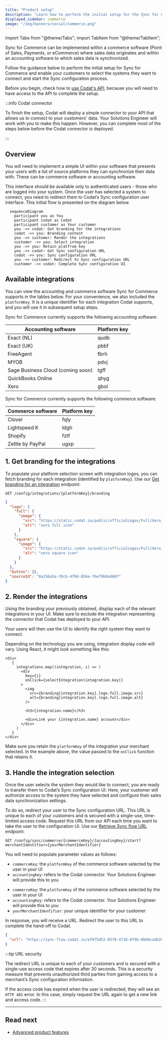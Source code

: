 ```yaml
---
title: "Product setup"
description: "Learn how to perform the initial setup for the Sync for Commerce product"
displayed_sidebar: commerce
image: "/img/banners/social/commerce.png"
---
```


import Tabs from "@theme/Tabs";
import TabItem from "@theme/TabItem";

Sync for Commerce can be implemented within a commerce software (Point of Sales, Payments, or eCommerce) where sales data originates and within an accounting software to which sales data is synchronized.

Follow the guidance below to perform the initial setup for Sync for Commerce and enable your customers to select the systems they want to connect and start the Sync configuration process.

Before you begin, check how to [use Codat's API](/using-the-api/overview), because you will need to have access to the API to complete the setup.

:::info Codat connector

To finish the setup, Codat will deploy a simple connector to your API that allows us to connect to your customers' data. Your Solutions Engineer will work with you to make this happen. However, you can complete most of the steps below before the Codat connector is deployed.

:::

## Overview

You will need to implement a simple UI within your software that presents your users with a list of source platforms they can synchronize their data with. These can be commerce software or accounting software.

This interface should be available only to authenticated users - those who are logged into your system. Once the user has selected a system to connect, you need to redirect them to Codat’s Sync configuration user interface. This initial flow is presented on the diagram below.

```mermaid
  sequenceDiagram
    participant you as You
    participant codat as Codat
    participant customer as Your customer
    you ->> codat: Get branding for the integrations
    codat ->> you: Branding content
    you ->> customer: Render the integrations
    customer ->> you: Select integration
    you ->> you: Retain platfrom key
    you ->> codat: Get Sync configuration URL
    codat ->> you: Sync configuration URL
    you ->> customer: Redirect to Sync configuration URL
    customer ->> codat: Complete Sync configuration UI
```

## Available integrations

You can view the accounting and commerce software Sync for Commerce supports in the tables below. For your convenience, we also included the `platformKey`. It is a unique identifier for each integration Codat supports, and you will use it in subsequent setup steps.

<Tabs>

  <TabItem value="acctg" label="Accounting software">

Sync for Commerce currently supports the following accounting software:

| Accounting software               | Platform key |
| --------------------------------- | ------------ |
| Exact (NL)                        | qudb         |
| Exact (UK)                        | pbbf         |
| FreeAgent                         | fbrh         |
| MYOB                              | pdvj         |
| Sage Business Cloud (coming soon) | tgff         |
| QuickBooks Online                 | qhyg         |
| Xero                              | gbol         |

  </TabItem>

  <TabItem value="cmmrc" label="Commerce software">

Sync for Commerce currently supports the following commerce software:

| Commerce software | Platform key |
| ----------------- | ------------ |
| Clover            | fqly         |
| Lightspeed K      | ldgh         |
| Shopify           | fztf         |
| Zettle by PayPal  | ugxp         |

  </TabItem>
</Tabs>

## 1. Get branding for the integrations

To populate your platform selection screen with integration logos, you can fetch branding for each integration (identified by `platformKey`). Use our [Get branding for an integration](/sync-for-commerce-api#/operations/get-integration-branding) endpoint:

```http
GET /config/integrations/{platformKey}/branding
```

```json title="Sample response of a Xero branding request"
{
  "logo": {
    "full": {
      "image": {
        "src": "https://static.codat.io/public/officialLogos/Full/Xero_Full.png",
        "alt": "xero full icon"
      }
    },
    "square": {
      "image": {
        "src": "https://static.codat.io/public/officialLogos/Full/Xero_Square.png",
        "alt": "xero square icon"
      }
    }
  },
  "button": {},
  "sourceId": "8a156a5a-39cb-4f9d-856e-76ef9b9a9607"
}
```

## 2. Render the integrations

Using the branding your previously obtained, display each of the relevant integrations in your UI. Make sure to exclude the integration representing the connector that Codat has deployed to your API.

Your users will then use the UI to identify the right system they want to connect.

Depending on the technology you are using, integration display code will vary. Using React, it might look something like this:

```shell
<div>
   {
     integrations.map((integration, i) => (
       <div
         key={i}
         onClick={selectIntegration(integration.key)}
       >
         <img
           src={branding[integration.key].logo.full.image.src}
           alt={branding[integration.key].logo.full.image.alt}
         />

         <h3>{integration.name}</h3>

         <div>Link your {integration.name} account</div>
       </div>
     )
   }
</div>
```

Make sure you retain the `platformKey` of the integration your merchant selected. In the example above, the value passed to the `onClick` function that retains it.

## 3. Handle the integration selection

Once the user selects the system they would like to connect, you are ready to transfer them to Codat’s Sync configuration UI. Here, your customer will authorize access to the system they have selected and configure their sales data synchronization settings.

To do so, redirect your user to the Sync configuration URL. This URL is unique to each of your customers and is secured with a single-use, time-limited access code. Request this URL from our API each time you want to take the user to the configuration UI. Use our [Retrieve Sync flow URL](/sync-for-commerce-api#/operations/get-sync-flow-url) endpoint:

```http
GET /config/sync/commerce/{commerceKey}/{accoutingKey}/start?merchantIdentifier={yourMerchantIdentifier}
```

You will need to populate parameter values as follows:

<Tabs>
<TabItem value="acctg" label="Accounting software">

- `commerceKey`: the `platformKey` of the commerce software selected by the user in your UI
- `accountingKey`: refers to the Codat connector. Your Solutions Engineer will provide this to you

</TabItem>

<TabItem value="cmmrc" label="Commerce software">

- `commerceKey`: the `platformKey` of the commerce software selected by the user in your UI
- `accountingKey`: refers to the Codat connector. Your Solutions Engineer will provide this to you
- `yourMerchantIdenfifier`: your unique identifier for your customer

</TabItem>
</Tabs>
 
In response, you will receive a URL. Redirect the user to this URL to complete the hand-off to Codat.

```json
{
  "url": "https://sync-flow.codat.io/ef075d52-0378-4718-879b-0bb0cadb20e3/partnercommerce/xero/start?merchantIdentifier=demo merchant&otp=422149"
}
```

:::tip URL security

The redirect URL is unique to each of your customers and is secured with a single-use access code that expires after 30 seconds. This is a security measure that prevents unauthorized third parties from gaining access to a merchant’s Sync configuration information.

If the access code has expired when the user is redirected, they will see an `HTTP 401` error. In this case, simply request the URL again to get a new link and access code.
:::

---

## Read next

- [Advanced product features](/commerce/advanced-setup)
